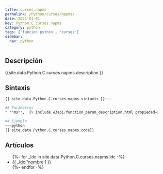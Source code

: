 ```yaml
---
title: curses.napms
permalink: /Python/curses/napms/
date: 2021-01-01
key: Python.C.curses.napms
category: python
tags: ['funcion python', 'curses']
sidebar: 
  nav: python
---
```


## Descripción
{{site.data.Python.C.curses.napms.description }}

## Sintaxis
~~~python
{{ site.data.Python.C.curses.napms.sintaxis }}~~~

## Parámetros
* **ms**,  {% include w3api/function_param_description.html propiedad=site.data.Python.C.curses.napms valor="ms" %}

## Ejemplo
~~~python
{{ site.data.Python.C.curses.napms.code}}
~~~

## Artículos
<ul>
{%- for _ldc in site.data.Python.C.curses.napms.ldc -%}
   <li>
       <a href="{{_ldc['url'] }}">{{ _ldc['nombre'] }}</a>
   </li>
{%- endfor -%}
</ul>
